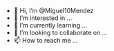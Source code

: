 - 👋 Hi, I’m @Miguel10Mendez
- 👀 I’m interested in ...
- 🌱 I’m currently learning ...
- 💞️ I’m looking to collaborate on ...
- 📫 How to reach me ...

<!---
Miguel10Mendez/Miguel10Mendez is a ✨ special ✨ repository because its `README.md` (this file) appears on your GitHub profile.
You can click the Preview link to take a look at your changes.
--->
